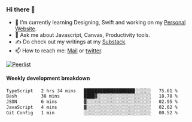 ### Hi there 👋

- 🌱 I’m currently learning Designing, Swift and working on my [Personal Website](https://kvaishak.com/).
- 💬 Ask me about Javascript, Canvas,  Productivity tools. 
- :writing_hand: Do check out my writings at my [Substack](https://kvaishak.substack.com/).
- 📫 How to reach me: [Mail](mailto:vaishak.kaippanchery@gmail.com) or [twitter](https://twitter.com/kvaishack).

[![Peerlist](https://github-readme-badge.peerlist.io/api/vaishak)](https://peerlist.io/vaishak)

#### Weekly development breakdown

<!--START_SECTION:waka-->

```txt
TypeScript   2 hrs 34 mins   ███████████████████░░░░░░   75.61 %
Bash         38 mins         ████▓░░░░░░░░░░░░░░░░░░░░   18.78 %
JSON         6 mins          ▓░░░░░░░░░░░░░░░░░░░░░░░░   02.95 %
JavaScript   4 mins          ▓░░░░░░░░░░░░░░░░░░░░░░░░   02.02 %
Git Config   1 min           ░░░░░░░░░░░░░░░░░░░░░░░░░   00.52 %
```

<!--END_SECTION:waka-->
